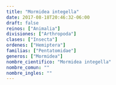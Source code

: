```yaml
---
title: "Mormidea integella"
date: 2017-08-18T20:46:32-06:00
draft: false
reinos: ["Animalia"]
divisiones: ["Arthropoda"]
clases: ["Insecta"]
ordenes: ["Hemiptera"]
familias: ["Pentatomidae"]
generos: ["Mormidea"]
nombre_cientifico: "Mormidea integella"
nombre_comun: ""
nombre_ingles: ""
---
```

